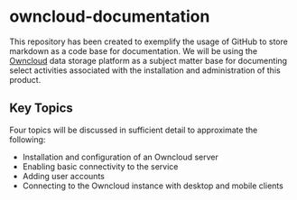 # owncloud-documentation

This repository has been created to exemplify the usage of GitHub to store markdown as a code base for documentation. We will be using the [Owncloud](https://owncloud.com/) data storage platform as a subject matter base for documenting select activities associated with the installation and administration of this product.

## Key Topics

Four topics will be discussed in sufficient detail to approximate the following:

* Installation and configuration of an Owncloud server
* Enabling basic connectivity to the service
* Adding user accounts
* Connecting to the Owncloud instance with desktop and mobile clients
